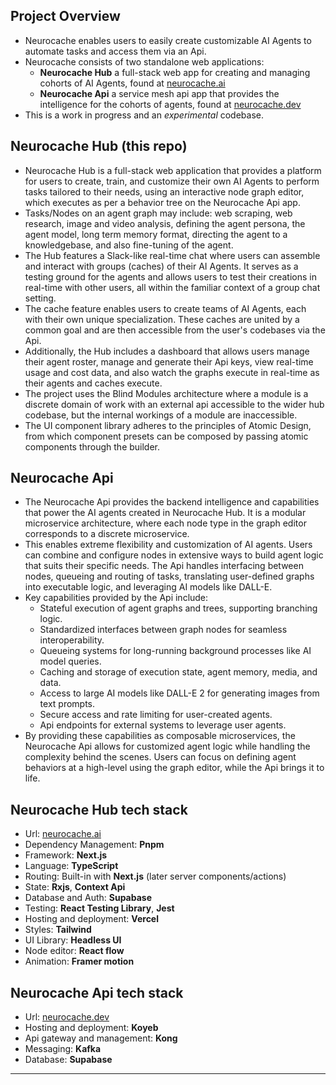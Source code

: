 ## Project Overview
- Neurocache enables users to easily create customizable AI Agents to automate tasks and access them via an Api.
- Neurocache consists of two standalone web applications: 
	- **Neurocache Hub** a full-stack web app for creating and managing cohorts of AI Agents, found at <a href="https://www.neurocache.ai/" target="_blank">neurocache.ai</a>
	- **Neurocache Api** a service mesh api app that provides the intelligence for the cohorts of agents, found at <a href="https://www.neurocache.dev/" target="_blank">neurocache.dev</a>
- This is a work in progress and an _experimental_ codebase.
## Neurocache Hub (this repo)
- Neurocache Hub is a full-stack web application that provides a platform for users to create, train, and customize their own AI Agents to perform tasks tailored to their needs, using an interactive node graph editor, which executes as per a behavior tree on the Neurocache Api app. 
- Tasks/Nodes on an agent graph may include: web scraping, web research, image and video analysis, defining the agent persona, the agent model, long term memory format, directing the agent to a knowledgebase, and also fine-tuning of the agent.
- The Hub features a Slack-like real-time chat where users can assemble and interact with groups (caches) of their AI Agents. It serves as a testing ground for the agents and allows users to test their creations in real-time with other users, all within the familiar context of a group chat setting.
- The cache feature enables users to create teams of AI Agents, each with their own unique specialization. These caches are united by a common goal and are then accessible from the user's codebases via the Api.
- Additionally, the Hub includes a dashboard that allows users manage their agent roster, manage and generate their Api keys, view real-time usage and cost data, and also watch the graphs execute in real-time as their agents and caches execute.
- The project uses the Blind Modules architecture where a module is a discrete domain of work with an external api accessible to the wider hub codebase, but the internal workings of a module are inaccessible.
- The UI component library adheres to the principles of Atomic Design, from which component presets can be composed by passing atomic components through the builder.
## Neurocache Api
- The Neurocache Api provides the backend intelligence and capabilities that power the AI agents created in Neurocache Hub. It is a modular microservice architecture, where each node type in the graph editor corresponds to a discrete microservice.
- This enables extreme flexibility and customization of AI agents. Users can combine and configure nodes in extensive ways to build agent logic that suits their specific needs. The Api handles interfacing between nodes, queueing and routing of tasks, translating user-defined graphs into executable logic, and leveraging AI models like DALL-E.
- Key capabilities provided by the Api include:
	- Stateful execution of agent graphs and trees, supporting branching logic.
	- Standardized interfaces between graph nodes for seamless interoperability.
	- Queueing systems for long-running background processes like AI model queries.
	- Caching and storage of execution state, agent memory, media, and data.
	- Access to large AI models like DALL-E 2 for generating images from text prompts.
	- Secure access and rate limiting for user-created agents.
	- Api endpoints for external systems to leverage user agents.
- By providing these capabilities as composable microservices, the Neurocache Api allows for customized agent logic while handling the complexity behind the scenes. Users can focus on defining agent behaviors at a high-level using the graph editor, while the Api brings it to life.
## Neurocache Hub tech stack
- Url: <a href="https://www.neurocache.ai/" target="_blank">neurocache.ai</a>
- Dependency Management: **Pnpm**
- Framework: **Next.js**
- Language: **TypeScript**
- Routing: Built-in with **Next.js** (later server components/actions)
- State: **Rxjs**, **Context Api**
- Database and Auth: **Supabase**
- Testing: **React Testing Library**, **Jest**
- Hosting and deployment: **Vercel**
- Styles: **Tailwind**
- UI Library: **Headless UI**
- Node editor: **React flow**
- Animation: **Framer motion**
## Neurocache Api tech stack
- Url: <a href="https://www.neurocache.dev/" target="_blank">neurocache.dev</a>
- Hosting and deployment: **Koyeb**
- Api gateway and management: **Kong**
- Messaging: **Kafka**
- Database: **Supabase**

---